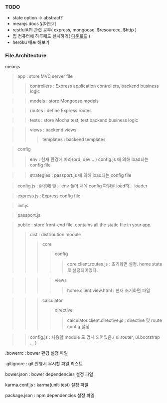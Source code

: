 ### TODO
* state option -> abstract?
* meanjs docs 읽어보기
* restfulAPI 관련 공부( express, mongoose, $resourece, $http )
* 집 컴퓨터에 하루패드 설치하기( [다운로드](http://pad.haroopress.com/user.html) )
* heroku 배포 해보기

### File Architecture
meanjs
>app : store MVC server file
>>controllers : Express application controllers, backend business logic

>>models : store Mongoose models

>>routes : define Express routes

>> tests : store Mocha test, test backend business logic

>> views : backend views
>>> templates : backend templates

>config
>>env : 현재 환경에 따라(prd, dev .. ) config.js 에 의해 load되는 config file

>>strategies : passport.js 에 의해 load되는 config file

>config.js : 환경에 맞는 env 폴더 내에 config 파일을 load하는 loader

>express.js : Express config file

>init.js

>passport.js

>public : store front-end file. contains all the static file in your app.
>>dist : distribution
>>module
>>>core
>>>>config
>>>>>core.client.routes.js : 초기화면 설정. home state 로 설정되어있다.

>>>>views
>>>>>home.client.view.html : 현재 초기화면 파일

>>>calculator
>>>>directive
>>>>>calculator.client.directive.js	: directive 및 route config 설정

>>config.js	: 사용할 module 도 명시 되어있음.( ui.router, ui.bootstrap ... )

.bowerrc		: bower 환경 설정 파일

.gitignore		: git 반영시 무시할 파일 리스트

bower.json		: bower dependencies 설정 파일

karma.conf.js	: karma(unit-test) 설정 파일

package.json	: npm dependencies 설정 파일
